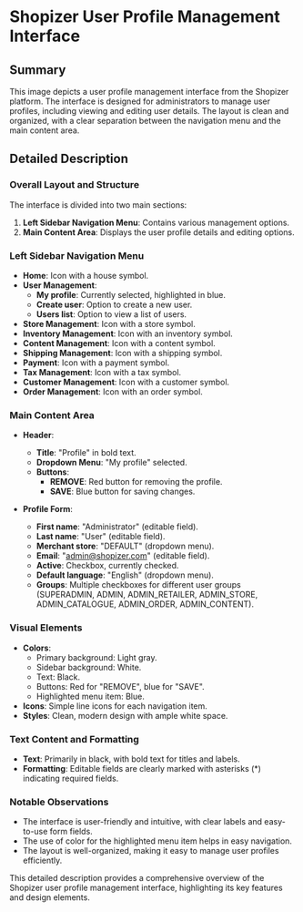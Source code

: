 # Shopizer User Profile Management Interface

## Summary
This image depicts a user profile management interface from the Shopizer platform. The interface is designed for administrators to manage user profiles, including viewing and editing user details. The layout is clean and organized, with a clear separation between the navigation menu and the main content area.

## Detailed Description

### Overall Layout and Structure
The interface is divided into two main sections:
1. **Left Sidebar Navigation Menu**: Contains various management options.
2. **Main Content Area**: Displays the user profile details and editing options.

### Left Sidebar Navigation Menu
- **Home**: Icon with a house symbol.
- **User Management**:
  - **My profile**: Currently selected, highlighted in blue.
  - **Create user**: Option to create a new user.
  - **Users list**: Option to view a list of users.
- **Store Management**: Icon with a store symbol.
- **Inventory Management**: Icon with an inventory symbol.
- **Content Management**: Icon with a content symbol.
- **Shipping Management**: Icon with a shipping symbol.
- **Payment**: Icon with a payment symbol.
- **Tax Management**: Icon with a tax symbol.
- **Customer Management**: Icon with a customer symbol.
- **Order Management**: Icon with an order symbol.

### Main Content Area
- **Header**:
  - **Title**: "Profile" in bold text.
  - **Dropdown Menu**: "My profile" selected.
  - **Buttons**:
    - **REMOVE**: Red button for removing the profile.
    - **SAVE**: Blue button for saving changes.

- **Profile Form**:
  - **First name**: "Administrator" (editable field).
  - **Last name**: "User" (editable field).
  - **Merchant store**: "DEFAULT" (dropdown menu).
  - **Email**: "admin@shopizer.com" (editable field).
  - **Active**: Checkbox, currently checked.
  - **Default language**: "English" (dropdown menu).
  - **Groups**: Multiple checkboxes for different user groups (SUPERADMIN, ADMIN, ADMIN_RETAILER, ADMIN_STORE, ADMIN_CATALOGUE, ADMIN_ORDER, ADMIN_CONTENT).

### Visual Elements
- **Colors**:
  - Primary background: Light gray.
  - Sidebar background: White.
  - Text: Black.
  - Buttons: Red for "REMOVE", blue for "SAVE".
  - Highlighted menu item: Blue.
- **Icons**: Simple line icons for each navigation item.
- **Styles**: Clean, modern design with ample white space.

### Text Content and Formatting
- **Text**: Primarily in black, with bold text for titles and labels.
- **Formatting**: Editable fields are clearly marked with asterisks (*) indicating required fields.

### Notable Observations
- The interface is user-friendly and intuitive, with clear labels and easy-to-use form fields.
- The use of color for the highlighted menu item helps in easy navigation.
- The layout is well-organized, making it easy to manage user profiles efficiently.

This detailed description provides a comprehensive overview of the Shopizer user profile management interface, highlighting its key features and design elements.